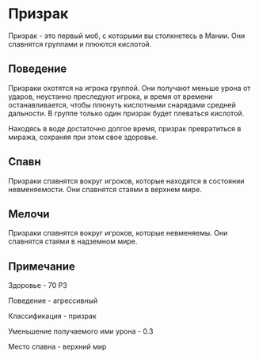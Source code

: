 # Призрак

Призрак - это первый моб, с которыми вы столкнетесь в Мании. Они спавнятся группами и плюются кислотой.

## Поведение

Призраки охотятся на игрока группой. Они получают меньше урона от ударов, неустанно преследуют игрока, и время от времени останавливается, чтобы плюнуть кислотными снарядами средней дальности. В группе только один призрак будет плеваться кислотой.

Находясь в воде достаточно долгое время, призрак превратиться в миража, сохраняя при этом свое здоровье.

## Спавн

Призраки спавнятся вокруг игроков, которые находятся в состоянии невменяемости. Они спавнятся стаями в верхнем мире.

## Мелочи

Призраки спавнятся вокруг игроков, которые невменяемы. Они спавнятся стаями в надземном мире.

## Примечание&#x20;

Здоровье - 70 РЗ

Поведение - агрессивный

Классификация - призрак

Уменьшение получаемого ими урона - 0.3

Место спавна - верхний мир
